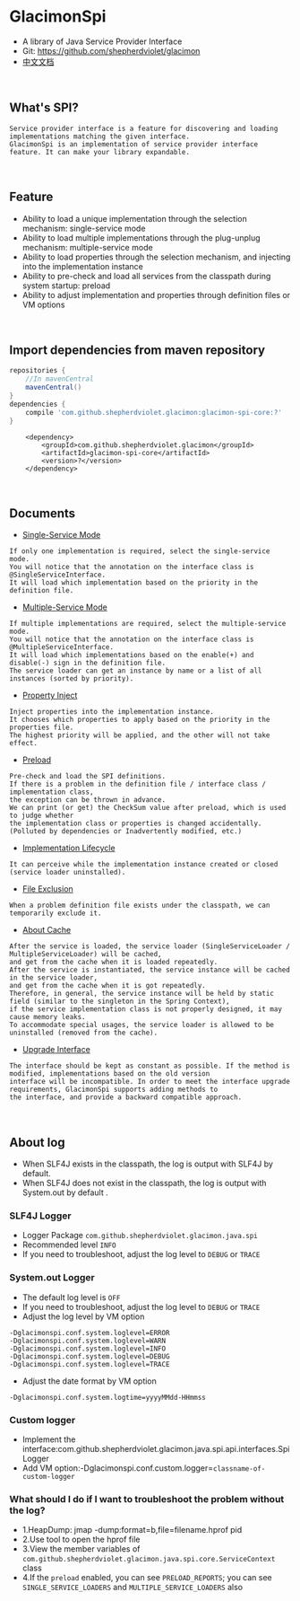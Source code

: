 # GlacimonSpi

* A library of Java Service Provider Interface
* Git: https://github.com/shepherdviolet/glacimon
* [中文文档](https://github.com/shepherdviolet/glacimon/blob/master/docs/spi/index-cn.md)

<br>

## What's SPI?

```text
Service provider interface is a feature for discovering and loading implementations matching the given interface. 
GlacimonSpi is an implementation of service provider interface feature. It can make your library expandable. 
```

<br>

## Feature

* Ability to load a unique implementation through the selection mechanism: single-service mode
* Ability to load multiple implementations through the plug-unplug mechanism: multiple-service mode
* Ability to load properties through the selection mechanism, and injecting into the implementation instance
* Ability to pre-check and load all services from the classpath during system startup: preload
* Ability to adjust implementation and properties through definition files or VM options

<br>

## Import dependencies from maven repository

```gradle
repositories {
    //In mavenCentral
    mavenCentral()
}
dependencies {
    compile 'com.github.shepherdviolet.glacimon:glacimon-spi-core:?'
}
```

```maven
    <dependency>    
        <groupId>com.github.shepherdviolet.glacimon</groupId>
        <artifactId>glacimon-spi-core</artifactId>
        <version>?</version> 
    </dependency>
```

<br>

## Documents

* [Single-Service Mode](https://github.com/shepherdviolet/glacimon/blob/master/docs/spi/single-service-mode.md)

```text
If only one implementation is required, select the single-service mode.
You will notice that the annotation on the interface class is @SingleServiceInterface.
It will load which implementation based on the priority in the definition file.
```

* [Multiple-Service Mode](https://github.com/shepherdviolet/glacimon/blob/master/docs/spi/multiple-service-mode.md)

```text
If multiple implementations are required, select the multiple-service mode.
You will notice that the annotation on the interface class is @MultipleServiceInterface.
It will load which implementations based on the enable(+) and disable(-) sign in the definition file.
The service loader can get an instance by name or a list of all instances (sorted by priority).
```

* [Property Inject](https://github.com/shepherdviolet/glacimon/blob/master/docs/spi/property-injection.md)

```text
Inject properties into the implementation instance.
It chooses which properties to apply based on the priority in the properties file. 
The highest priority will be applied, and the other will not take effect.
```

* [Preload](https://github.com/shepherdviolet/glacimon/blob/master/docs/spi/preload.md)

```text
Pre-check and load the SPI definitions. 
If there is a problem in the definition file / interface class / implementation class, 
the exception can be thrown in advance.
We can print (or get) the CheckSum value after preload, which is used to judge whether 
the implementation class or properties is changed accidentally. 
(Polluted by dependencies or Inadvertently modified, etc.)
```

* [Implementation Lifecycle](https://github.com/shepherdviolet/glacimon/blob/master/docs/spi/implementation-lifecycle.md)

```text
It can perceive while the implementation instance created or closed (service loader uninstalled). 
```

* [File Exclusion](https://github.com/shepherdviolet/glacimon/blob/master/docs/spi/file-exclusion.md)

```text
When a problem definition file exists under the classpath, we can temporarily exclude it. 
```

* [About Cache](https://github.com/shepherdviolet/glacimon/blob/master/docs/spi/about-cache.md)

```text
After the service is loaded, the service loader (SingleServiceLoader / MultipleServiceLoader) will be cached, 
and get from the cache when it is loaded repeatedly.
After the service is instantiated, the service instance will be cached in the service loader, 
and get from the cache when it is got repeatedly.
Therefore, in general, the service instance will be held by static field (similar to the singleton in the Spring Context), 
if the service implementation class is not properly designed, it may cause memory leaks.
To accommodate special usages, the service loader is allowed to be uninstalled (removed from the cache).
```

* [Upgrade Interface](https://github.com/shepherdviolet/glacimon/blob/master/docs/spi/upgrade-interface.md)

```text
The interface should be kept as constant as possible. If the method is modified, implementations based on the old version 
interface will be incompatible. In order to meet the interface upgrade requirements, GlacimonSpi supports adding methods to 
the interface, and provide a backward compatible approach.
```

<br>

## About log

* When SLF4J exists in the classpath, the log is output with SLF4J by default.
* When SLF4J does not exist in the classpath, the log is output with System.out by default .

### SLF4J Logger

* Logger Package `com.github.shepherdviolet.glacimon.java.spi`
* Recommended level `INFO`
* If you need to troubleshoot, adjust the log level to `DEBUG` or `TRACE`

### System.out Logger

* The default log level is `OFF`
* If you need to troubleshoot, adjust the log level to `DEBUG` or `TRACE`
* Adjust the log level by VM option

```text
-Dglacimonspi.conf.system.loglevel=ERROR
-Dglacimonspi.conf.system.loglevel=WARN
-Dglacimonspi.conf.system.loglevel=INFO
-Dglacimonspi.conf.system.loglevel=DEBUG
-Dglacimonspi.conf.system.loglevel=TRACE
```

* Adjust the date format by VM option

```text
-Dglacimonspi.conf.system.logtime=yyyyMMdd-HHmmss
```

### Custom logger

* Implement the interface:com.github.shepherdviolet.glacimon.java.spi.api.interfaces.SpiLogger
* Add VM option:-Dglacimonspi.conf.custom.logger=`classname-of-custom-logger`

### What should I do if I want to troubleshoot the problem without the log?

* 1.HeapDump: jmap -dump:format=b,file=filename.hprof pid
* 2.Use tool to open the hprof file
* 3.View the member variables of `com.github.shepherdviolet.glacimon.java.spi.core.ServiceContext` class
* 4.If the `preload` enabled, you can see `PRELOAD_REPORTS`; you can see `SINGLE_SERVICE_LOADERS` and `MULTIPLE_SERVICE_LOADERS` also
